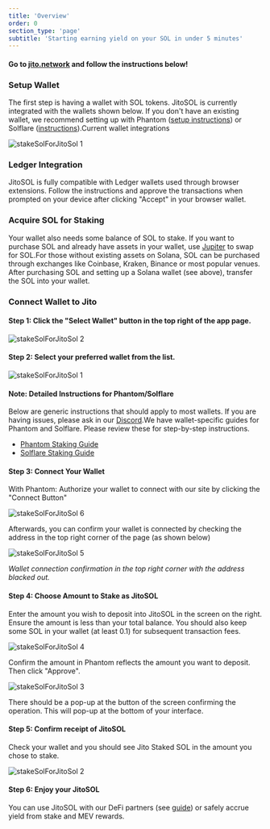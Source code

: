```yaml
---
title: 'Overview'
order: 0
section_type: 'page'
subtitle: 'Starting earning yield on your SOL in under 5 minutes'
---
```



#### Go to [jito.network](https://www.jito.network/staking) and follow the instructions below!

### **Setup Wallet**

The first step is having a wallet with SOL tokens. JitoSOL is currently integrated with the wallets shown below. If you don't have an existing wallet, we recommend setting up with Phantom ([setup instructions](https://help.phantom.app/hc/en-us/articles/8071074929043-How-to-create-a-new-wallet)) or Solflare ([instructions](https://solflare.com/)).Current wallet integrations

![stakeSolForJitoSol 1](/shared/images/jitosol/stakeSolForJitoSol_1.png)

### **Ledger Integration**

JitoSOL is fully compatible with Ledger wallets used through browser extensions. Follow the instructions and approve the transactions when prompted on your device after clicking "Accept" in your browser wallet.

### **Acquire SOL for Staking**

Your wallet also needs some balance of SOL to stake. If you want to purchase SOL and already have assets in your wallet, use [Jupiter](https://jup.ag/) to swap for SOL.For those without existing assets on Solana, SOL can be purchased through exchanges like Coinbase, Kraken, Binance or most popular venues. After purchasing SOL and setting up a Solana wallet (see above), transfer the SOL into your wallet.

### Connect Wallet to Jito

#### Step 1: Click the "Select Wallet" button in the top right of the app page.

![stakeSolForJitoSol 2](/shared/images/jitosol/stakeSolForJitoSol_2.png)

#### Step 2: Select your preferred wallet from the list.

![stakeSolForJitoSol 1](/shared/images/jitosol/stakeSolForJitoSol_1.png)

#### Note: Detailed Instructions for Phantom/Solflare

Below are generic instructions that should apply to most wallets. If you are having issues, please ask in our [Discord](https://discord.gg/5wGU5Bbz8E).We have wallet-specific guides for Phantom and Solflare. Please review these for step-by-step instructions. 

- ​[Phantom Staking Guide](https://app.gitbook.com/o/HvXfMMBYPChYJzhzKG1h/s/p7fdQASNHD4egpjwd960/~/changes/IlAgqunpRrYzaTygAAP1/get-started/stake-sol-for-jitosol-flow/staking-with-phantom)​
- ​[Solflare Staking Guide](https://app.gitbook.com/o/HvXfMMBYPChYJzhzKG1h/s/p7fdQASNHD4egpjwd960/~/changes/IlAgqunpRrYzaTygAAP1/get-started/stake-sol-for-jitosol-flow/staking-with-solflare)​

#### Step 3: Connect Your Wallet

With Phantom: Authorize your wallet to connect with our site by clicking the "Connect Button"

![stakeSolForJitoSol 6](/shared/images/jitosol/stakeSolForJitoSol_6.png)

Afterwards, you can confirm your wallet is connected by checking the address in the top right corner of the page (as shown below)

![stakeSolForJitoSol 5](/shared/images/jitosol/stakeSolForJitoSol_5.png)

*Wallet connection confirmation in the top right corner with the address blacked out.*

#### Step 4: Choose Amount to Stake as JitoSOL

Enter the amount you wish to deposit into JitoSOL in the screen on the right. Ensure the amount is less than your total balance. You should also keep some SOL in your wallet (at least 0.1) for subsequent transaction fees.

![stakeSolForJitoSol 4](/shared/images/jitosol/stakeSolForJitoSol_4.png)

Confirm the amount in Phantom reflects the amount you want to deposit. Then click "Approve".

![stakeSolForJitoSol 3](/shared/images/jitosol/stakeSolForJitoSol_3.png)

There should be a pop-up at the button of the screen confirming the operation. This will pop-up at the bottom of your interface.

#### Step 5: Confirm receipt of JitoSOL

Check your wallet and you should see Jito Staked SOL in the amount you chose to stake.

![stakeSolForJitoSol 2](/shared/images/jitosol/stakeSolForJitoSol_2.png)

#### Step 6: Enjoy your JitoSOL

You can use JitoSOL with our DeFi partners (see [guide](https://jito-foundation.gitbook.io/jitosol/get-started/using-jitosol)) or safely accrue yield from stake and MEV rewards.

